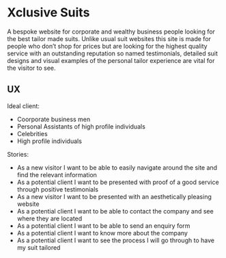 # Xclusive Suits 
A bespoke website for corporate and wealthy business people looking for the best tailor made suits. 
Unlike usual suit websites this site is made for people who don’t shop for prices but are looking for the highest quality service with an outstanding reputation so named testimonials,
detailed suit designs and visual examples of the personal tailor experience are vital for the visitor to see. 

## UX

Ideal client:
* Coorporate business men
* Personal Assistants of high profile individuals
* Celebrities 
* High profile individuals

Stories:
* As a new visitor I want to be able to easily navigate around the site and find the relevant information 
* As a potential client I want to be presented with proof of a good service through positive testimonials 
* As a new visitor I want to be presented with an aesthetically pleasing website 
* As a potential client I want to be able to contact the company and see where they are located
* As a potential client I want to be able to send an enquiry form
* As a potential client I want to know more about the company
* As a potential client I want to see the process I will go through to have my suit tailored 




